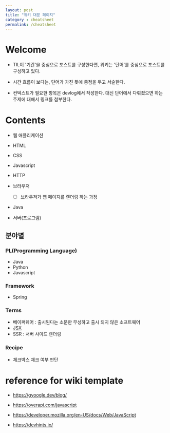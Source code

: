 ```yaml
---
layout: post
title: "위키 대문 페이지"
category : cheatsheet
permalink: /cheatsheet
---
```


# Welcome

- TIL이 '기간'을 중심으로 포스트를 구성한다면, 위키는 '단어'를 중심으로 포스트를 구성하고 있다.
- 시간 흐름이 보다는, 단어가 가진 뜻에 중점을 두고 서술한다.

- 컨텍스트가 필요한 항목은 devlog에서 작성한다. 대신 단어에서 다뤄졌으면 하는 주제에 대해서 링크를 첨부한다.



# Contents

- 웹 애플리케이션

- HTML

- CSS

- Javascript

- HTTP

- 브라우저

  - [ ] 브라우저가 웹 페이지를 렌더링 하는 과정

- Java

- 서버(프로그램)

  

## 분야별

### PL(Programming Language)

- Java
- Python
- Javascript



### Framework

- Spring

  

### Terms

- 베이퍼웨어 : 출시된다는 소문만 무성하고 출시 되지 않은 소프트웨어
- [JSX](https://ko.reactjs.org/docs/introducing-jsx.html)
- SSR : 서버 사이드 렌더링



### Recipe

- 체크박스 체크 여부 판단



# reference for wiki template

- https://gyoogle.dev/blog/
- https://overapi.com/javascript
- https://developer.mozilla.org/en-US/docs/Web/JavaScript

- https://devhints.io/
